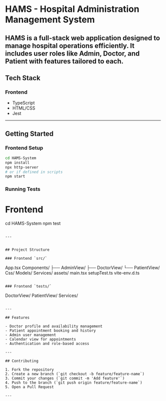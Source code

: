 # HAMS - Hospital Administration Management System

HAMS is a full-stack web application designed to manage hospital operations efficiently. It includes user roles like Admin, Doctor, and Patient with features tailored to each.
---

## Tech Stack

### Frontend

- TypeScript
- HTML/CSS
- Jest

---
## Getting Started

### Frontend Setup

```bash
cd HAMS-System
npm install
npx http-server
# or if defined in scripts
npm start
```

### Running Tests

# Frontend
cd HAMS-System
npm test
```

---


## Project Structure

### Frontend `src/`

```
App.tsx
Components/
  ├── AdminView/
  ├── DoctorView/
  └── PatientView/
Css/
Models/
Services/
assets/
main.tsx
setupTest.ts
vite-env.d.ts
```

### Frontend `tests/`

```
DoctorView/
PatientView/
Services/
```

---

## Features

- Doctor profile and availability management
- Patient appointment booking and history
- Admin user management
- Calendar view for appointments
- Authentication and role-based access

---

## Contributing

1. Fork the repository
2. Create a new branch (`git checkout -b feature/feature-name`)
3. Commit your changes (`git commit -m 'Add feature'`)
4. Push to the branch (`git push origin feature/feature-name`)
5. Open a Pull Request

---
